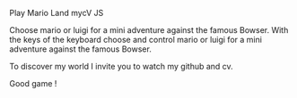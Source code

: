 Play Mario Land mycV JS



Choose mario or luigi for a mini adventure against the famous Bowser.
With the keys of the keyboard choose and control mario or luigi for a mini adventure against the famous Bowser.

To discover my world I invite you to watch my github and cv.

Good game !